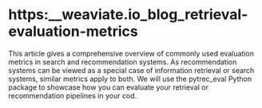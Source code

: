# https:\_\_weaviate.io_blog_retrieval-evaluation-metrics

This article gives a comprehensive overview of commonly used evaluation metrics in search and recommendation systems. As recommendation systems can be viewed as a special case of information retrieval or search systems, similar metrics apply to both. We will use the pytrec_eval Python package to showcase how you can evaluate your retrieval or recommendation pipelines in your cod.
